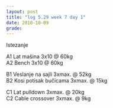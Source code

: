```yaml
---
layout: post
title: "log 5.29 week 7 day 1"
date: 2018-10-09
grade:
---
```


Istezanje

A1 Lat mašina 3x10 @ 60kg   
A2 Bench 3x10 @ 60kg   

B1 Veslanje na sajli 3xmax. @ 52kg  
B2 Kosi potisak bučicama 3xmax. @ 15kg    

C1 Lat pulldown 3xmax. @ 20kg                
C2 Cable crossover 3xmax. @ 9kg      
